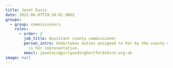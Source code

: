 ```yaml
---
title: Janet Eavis
date: 2022-06-07T19:34:01.906Z
groups:
  - group: commissioners
    roles:
      - order: 2
        job_title: Assistant county commissioner
        person_intro: Undertakes duties assigned to her by the county commissioner and
          is her representative.
        email: janetacc@girlguidinghertfordshire.org.uk
image: null
---
```

